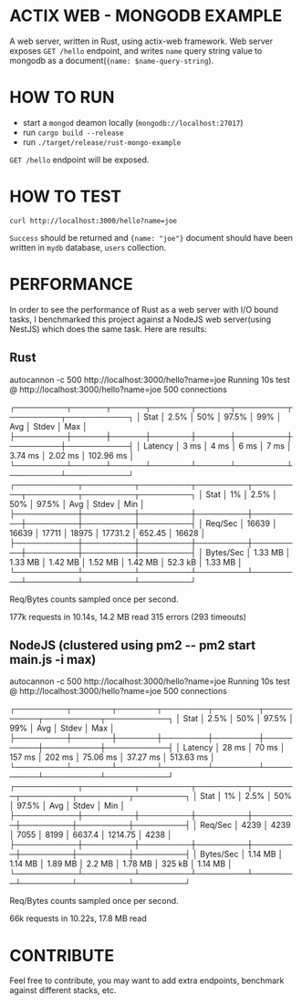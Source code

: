# ACTIX WEB - MONGODB EXAMPLE

A web server, written in Rust, using actix-web framework. Web server exposes `GET /hello` endpoint, and writes `name` query string value to mongodb as a document(`{name: $name-query-string`).

# HOW TO RUN

- start a `mongod` deamon locally (`mongodb://localhost:27017`)
- run `cargo build --release`
- run `./target/release/rust-mongo-example`

`GET /hello` endpoint will be exposed.

# HOW TO TEST

`curl http://localhost:3000/hello?name=joe`

`Success` should be returned and `{name: "joe"}` document should have been written in `mydb` database, `users` collection.


# PERFORMANCE

In order to see the performance of Rust as a web server with I/O bound tasks, I benchmarked this project against a NodeJS web server(using NestJS) which does the same task. Here are results:

## Rust

autocannon -c 500  http://localhost:3000/hello?name=joe
Running 10s test @ http://localhost:3000/hello?name=joe
500 connections

┌─────────┬──────┬──────┬───────┬──────┬─────────┬─────────┬───────────┐
│ Stat    │ 2.5% │ 50%  │ 97.5% │ 99%  │ Avg     │ Stdev   │ Max       │
├─────────┼──────┼──────┼───────┼──────┼─────────┼─────────┼───────────┤
│ Latency │ 3 ms │ 4 ms │ 6 ms  │ 7 ms │ 3.74 ms │ 2.02 ms │ 102.96 ms │
└─────────┴──────┴──────┴───────┴──────┴─────────┴─────────┴───────────┘
┌───────────┬─────────┬─────────┬─────────┬─────────┬─────────┬─────────┬─────────┐
│ Stat      │ 1%      │ 2.5%    │ 50%     │ 97.5%   │ Avg     │ Stdev   │ Min     │
├───────────┼─────────┼─────────┼─────────┼─────────┼─────────┼─────────┼─────────┤
│ Req/Sec   │ 16639   │ 16639   │ 17711   │ 18975   │ 17731.2 │ 652.45  │ 16628   │
├───────────┼─────────┼─────────┼─────────┼─────────┼─────────┼─────────┼─────────┤
│ Bytes/Sec │ 1.33 MB │ 1.33 MB │ 1.42 MB │ 1.52 MB │ 1.42 MB │ 52.3 kB │ 1.33 MB │
└───────────┴─────────┴─────────┴─────────┴─────────┴─────────┴─────────┴─────────┘

Req/Bytes counts sampled once per second.

177k requests in 10.14s, 14.2 MB read
315 errors (293 timeouts)

## NodeJS (clustered using pm2 -- pm2 start main.js -i max)


autocannon -c 500  http://localhost:3000/hello?name=joe
Running 10s test @ http://localhost:3000/hello?name=joe
500 connections

┌─────────┬───────┬───────┬────────┬────────┬──────────┬──────────┬───────────┐
│ Stat    │ 2.5%  │ 50%   │ 97.5%  │ 99%    │ Avg      │ Stdev    │ Max       │
├─────────┼───────┼───────┼────────┼────────┼──────────┼──────────┼───────────┤
│ Latency │ 28 ms │ 70 ms │ 157 ms │ 202 ms │ 75.06 ms │ 37.27 ms │ 513.63 ms │
└─────────┴───────┴───────┴────────┴────────┴──────────┴──────────┴───────────┘
┌───────────┬─────────┬─────────┬─────────┬────────┬─────────┬─────────┬─────────┐
│ Stat      │ 1%      │ 2.5%    │ 50%     │ 97.5%  │ Avg     │ Stdev   │ Min     │
├───────────┼─────────┼─────────┼─────────┼────────┼─────────┼─────────┼─────────┤
│ Req/Sec   │ 4239    │ 4239    │ 7055    │ 8199   │ 6637.4  │ 1214.75 │ 4238    │
├───────────┼─────────┼─────────┼─────────┼────────┼─────────┼─────────┼─────────┤
│ Bytes/Sec │ 1.14 MB │ 1.14 MB │ 1.89 MB │ 2.2 MB │ 1.78 MB │ 325 kB  │ 1.14 MB │
└───────────┴─────────┴─────────┴─────────┴────────┴─────────┴─────────┴─────────┘

Req/Bytes counts sampled once per second.

66k requests in 10.22s, 17.8 MB read


# CONTRIBUTE

Feel free to contribute, you may want to add extra endpoints, benchmark against different stacks, etc.